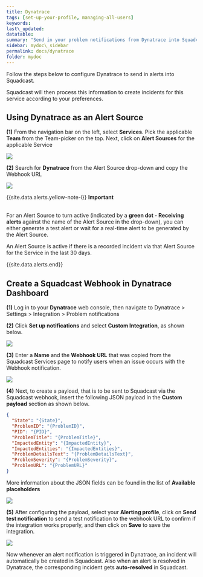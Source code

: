```yaml
---
title: Dynatrace
tags: [set-up-your-profile, managing-all-users]
keywords: 
last\_updated: 
datatable: 
summary: "Send in your problem notifications from Dynatrace into Squadcast"
sidebar: mydoc\_sidebar
permalink: docs/dynatrace
folder: mydoc
---
```


Follow the steps below to configure Dynatrace to send in alerts into Squadcast.

Squadcast will then process this information to create incidents for this service according to your preferences.

## Using Dynatrace as an Alert Source

**(1)** From the navigation bar on the left, select **Services**. Pick the applicable **Team** from the Team-picker on the top. Next, click on **Alert Sources** for the applicable Service

![](../../.gitbook/assets/alert\_source\_1.png)

**(2)** Search for **Dynatrace** from the Alert Source drop-down and copy the Webhook URL

![](../../.gitbook/assets/dynatrace\_1.png)

{{site.data.alerts.yellow-note-i}}
<b>Important</b><br/><br/>
<p>For an Alert Source to turn active (indicated by a <b>green dot - Receiving alerts</b> against the name of the Alert Source in the drop-down), you can either generate a test alert or wait for a real-time alert to be generated by the Alert Source.</p>
<p>An Alert Source is active if there is a recorded incident via that Alert Source for the Service in the last 30 days.</p>
{{site.data.alerts.end}}

## Create a Squadcast Webhook in Dynatrace Dashboard

**(1)** Log in to your **Dynatrace** web console, then navigate to Dynatrace > Settings > Integration > Problem notifications

**(2)** Click **Set up notifications** and select **Custom Integration**, as shown below.

![](../../.gitbook/assets/dynatrace\_2.png)

**(3)** Enter a **Name** and the **Webhook URL** that was copied from the Squadcast Services page to notify users when an issue occurs with the Webhook notification.

![](../../.gitbook/assets/dynatrace\_3.png)

**(4)** Next, to create a payload, that is to be sent to Squadcast via the Squadcast webhook,  insert the following JSON payload in the **Custom payload** section as shown below.

```json
{
  "State": "{State}",
  "ProblemID": "{ProblemID}",
  "PID": "{PID}",
  "ProblemTitle": "{ProblemTitle}",
  "ImpactedEntity": "{ImpactedEntity}",
  "ImpactedEntities": "{ImpactedEntities}",
  "ProblemDetailsText": "{ProblemDetailsText}",
  "ProblemSeverity": "{ProblemSeverity}",
  "ProblemURL": "{ProblemURL}"
}
```

More information about the JSON fields can be found in the list of **Available placeholders**

![](../../.gitbook/assets/dynatrace\_4.png)

**(5)** After configuring the payload, select your **Alerting profile**, click on **Send test notification** to send a test notification to the webhook URL to confirm if the integration works properly, and then click on **Save** to save the integration.

![](../../.gitbook/assets/dynatrace\_5.png)

Now whenever an alert notification is triggered in Dynatrace, an incident will automatically be created in Squadcast. Also when an alert is resolved in Dynatrace, the corresponding incident gets **auto-resolved** in Squadcast.